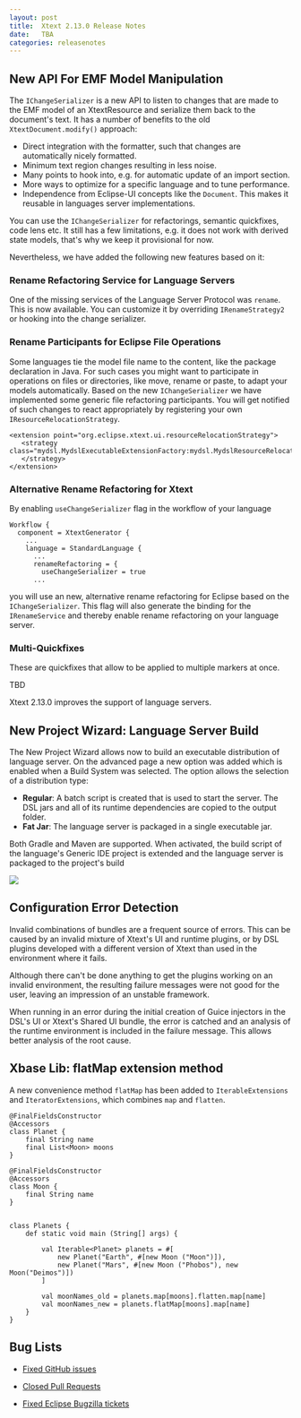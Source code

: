 ```yaml
---
layout: post
title:  Xtext 2.13.0 Release Notes
date:   TBA
categories: releasenotes
---
```


## New API For EMF Model Manipulation

The `IChangeSerializer` is a new API to listen to changes that are made to the EMF model of an XtextResource and serialize them back to the document's text. It has a number of benefits to the old `XtextDocument.modify()` approach:

* Direct integration with the formatter, such that changes are automatically nicely formatted.
* Minimum text region changes resulting in less noise.
* Many points to hook into, e.g. for automatic update of an import section.
* More ways to optimize for a specific language and to tune performance.
* Independence from Eclipse-UI concepts like the `Document`. This makes it reusable in languages server implementations.

You can use the `IChangeSerializer` for refactorings, semantic quickfixes, code lens etc. It still has a few limitations, e.g. it does not work with derived state models, that's why we keep it provisional for now. 

Nevertheless, we have added the following new features based on it:

### Rename Refactoring Service for Language Servers

One of the missing services of the Language Server Protocol was `rename`. This is now available. You can customize it by overriding `IRenameStrategy2` or hooking into the change serializer.

### Rename Participants for Eclipse File Operations

Some languages tie the model file name to the content, like the package declaration in Java. For such cases you might want to participate in operations on files or directories, like move, rename or paste, to adapt your models automatically. Based on the new `IChangeSerializer` we have implemented some generic file refactoring participants. You will get notified of such changes to react appropriately by registering your own `IResourceRelocationStrategy`.

```	
<extension point="org.eclipse.xtext.ui.resourceRelocationStrategy">
   <strategy class="mydsl.MydslExecutableExtensionFactory:mydsl.MydslResourceRelocationStrategy">
   </strategy>
</extension>
```

### Alternative Rename Refactoring for Xtext

By enabling `useChangeSerializer` flag in the workflow of your language 
```
Workflow {
  component = XtextGenerator {
    ...
    language = StandardLanguage {
      ...
      renameRefactoring = {
        useChangeSerializer = true
      ...
```
you will use an new, alternative rename refactoring for Eclipse based on the `IChangeSerializer`. This flag will also generate the binding for the `IRenameService` and thereby enable rename refactoring on your language server.

### Multi-Quickfixes

These are quickfixes that allow to be applied to multiple markers at once. 

TBD


Xtext 2.13.0 improves the support of language servers.

## New Project Wizard: Language Server Build

The New Project Wizard allows now to build an executable distribution of language server. On the advanced page a new option was added which is enabled when a Build System was selected. The option allows the selection of a distribution type:

* **Regular**: A batch script is created that is used to start the server. The DSL jars and all of its runtime dependencies are copied to the output folder.
* **Fat Jar**: The language server is packaged in a single executable jar.

Both Gradle and Maven are supported. When activated, the build script of the language's Generic IDE project is extended and the language server is packaged to the project's build 

![]({{site.baseurl}}/images/releasenotes/2_13_project-wizard-ls.png)

## Configuration Error Detection

Invalid combinations of bundles are a frequent source of errors. This can be caused by an invalid mixture of Xtext's UI and runtime plugins, or by DSL plugins developed with a different version of Xtext than used in the environment where it fails.

Although there can't be done anything to get the plugins working on an invalid environment, the resulting failure messages were not good for the user, leaving an impression of an unstable framework.

When running in an error during the initial creation of Guice injectors in the DSL's UI or Xtext's Shared UI bundle, the error is catched and an analysis of the runtime environment is included in the failure message. This allows better analysis of the root cause.

## Xbase Lib: flatMap extension method

A new convenience method `flatMap` has been added to `IterableExtensions` and `IteratorExtensions`, which combines `map` and `flatten`.

```
@FinalFieldsConstructor
@Accessors
class Planet {
	final String name
	final List<Moon> moons
}

@FinalFieldsConstructor
@Accessors
class Moon {
	final String name
}


class Planets {
	def static void main (String[] args) {
		
		val Iterable<Planet> planets = #[
			new Planet("Earth", #[new Moon ("Moon")]),
			new Planet("Mars", #[new Moon ("Phobos"), new Moon("Deimos")])
		]
		
		val moonNames_old = planets.map[moons].flatten.map[name]
		val moonNames_new = planets.flatMap[moons].map[name]
	}
}
```


## Bug Lists

- [Fixed GitHub issues](https://github.com/search?utf8=%E2%9C%93&q=is%3Aissue+milestone%3ARelease_2.13+is%3Aclosed+repo%3Aeclipse%2Fxtext+repo%3Aeclipse%2Fxtext-core+repo%3Aeclipse%2Fxtext-lib+repo%3Aeclipse%2Fxtext-extras+repo%3Aeclipse%2Fxtext-eclipse+repo%3Aeclipse%2Fxtext-idea+repo%3Aeclipse%2Fxtext-web+repo%3Aeclipse%2Fxtext-maven+repo%3Aeclipse%2Fxtext-xtend&type=Issues&ref=searchresults)

- [Closed Pull Requests](https://github.com/search?utf8=%E2%9C%93&q=is%3Apr+milestone%3ARelease_2.13+is%3Aclosed+repo%3Aeclipse%2Fxtext+repo%3Aeclipse%2Fxtext-core+repo%3Aeclipse%2Fxtext-lib+repo%3Aeclipse%2Fxtext-extras+repo%3Aeclipse%2Fxtext-eclipse+repo%3Aeclipse%2Fxtext-idea+repo%3Aeclipse%2Fxtext-web+repo%3Aeclipse%2Fxtext-maven+repo%3Aeclipse%2Fxtext-xtend&type=Issues&ref=searchresults)

- [Fixed Eclipse Bugzilla tickets](https://bugs.eclipse.org/bugs/buglist.cgi?bug_status=RESOLVED&bug_status=VERIFIED&bug_status=CLOSED&classification=Modeling&classification=Tools&columnlist=product%2Ccomponent%2Cassigned_to%2Cbug_status%2Cresolution%2Cshort_desc%2Cchangeddate%2Ckeywords&f0=OP&f1=OP&f3=CP&f4=CP&known_name=Xtext%202.13&list_id=16618269&product=TMF&product=Xtend&query_based_on=Xtext%202.13&query_format=advanced&status_whiteboard=v2.13&status_whiteboard_type=allwordssubstr)

